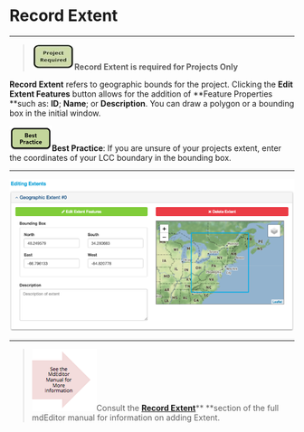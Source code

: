 # Record Extent

---

> ![](/assets/project_required_small.png)**Record Extent is required for Projects Only**

**Record Extent** refers to geographic bounds for the project. Clicking the **Edit Extent Features** button allows for the addition of **Feature Properties **such as: **ID**; **Name**; or **Description**. You can draw a polygon or a bounding box in the initial window.

![](/assets/best_practice_small.png)**Best Practice**: If you are unsure of your projects extent, enter the coordinates of your LCC boundary in the bounding box.

---

![](/assets/extent_screenshot.png)

---

> ![](/assets/see_full_manual_for.png)Consult the [**Record Extent**](https://adiwg.gitbooks.io/mdeditor/content/record/edit/record-extent.html)** **section of the full mdEditor manual for information on adding Extent.



